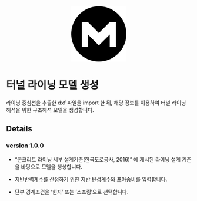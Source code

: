 <!-- markdownlint-disable-next-line -->
<br />
<p align="center">
  <a href="https://midasit.com/" rel="noopener" target="_blank"><img width="150" src="https://raw.githubusercontent.com/midasit-dev/moaui-fixed-repo/main/svg/logo_circle_30p.svg" alt="moaui logo"></a>
</p>

# 터널 라이닝 모델 생성
라이닝 중심선을 추출한 dxf 파일을 import 한 뒤, 해당 정보를 이용하여 터널 라이닝 해석을 위한 구조해석 모델을 생성합니다.
<br />

## Details
### version 1.0.0
- “콘크리트 라이닝 세부 설계기준(한국도로공사, 2016)” 에 제시된 라이닝 설계 기준을 바탕으로 모델을 생성합니다.

- 지반반력계수를 산정하기 위한 지반 탄성계수와 포아송비를 입력합니다.

- 단부 경계조건을 ‘힌지’ 또는 ‘스프링’으로 선택합니다.
